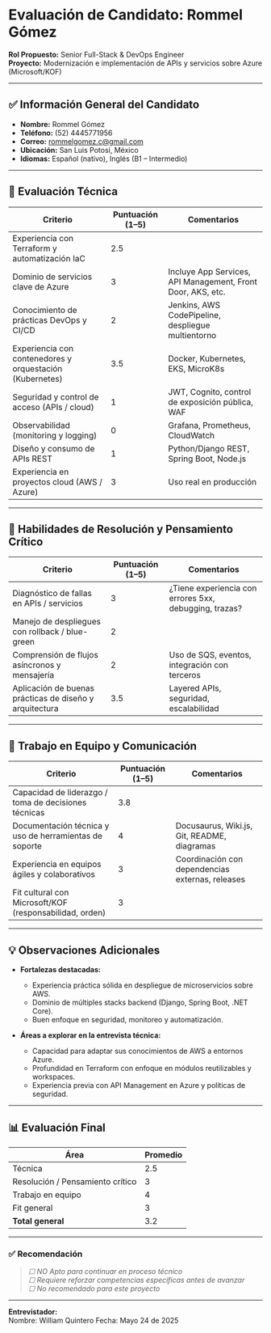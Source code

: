# Evaluación de Candidato: Rommel Gómez  
**Rol Propuesto:** Senior Full-Stack & DevOps Engineer  
**Proyecto:** Modernización e implementación de APIs y servicios sobre Azure (Microsoft/KOF)

---

## ✅ Información General del Candidato

- **Nombre:** Rommel Gómez  
- **Teléfono:** (52) 4445771956  
- **Correo:** rommelgomez.c@gmail.com  
- **Ubicación:** San Luis Potosí, México  
- **Idiomas:** Español (nativo), Inglés (B1 – Intermedio)

---

## 🧩 Evaluación Técnica

| Criterio                                                 | Puntuación (1–5) | Comentarios                                                        |
|----------------------------------------------------------|------------------|--------------------------------------------------------------------|
| Experiencia con Terraform y automatización IaC           |        2.5       |                                                                    |
| Dominio de servicios clave de Azure                      |        3         | Incluye App Services, API Management, Front Door, AKS, etc.       |
| Conocimiento de prácticas DevOps y CI/CD                 |        2         | Jenkins, AWS CodePipeline, despliegue multientorno                |
| Experiencia con contenedores y orquestación (Kubernetes) |        3.5       | Docker, Kubernetes, EKS, MicroK8s                                 |
| Seguridad y control de acceso (APIs / cloud)             |        1         | JWT, Cognito, control de exposición pública, WAF                  |
| Observabilidad (monitoring y logging)                    |        0         | Grafana, Prometheus, CloudWatch                                   |
| Diseño y consumo de APIs REST                            |        1         | Python/Django REST, Spring Boot, Node.js                          |
| Experiencia en proyectos cloud (AWS / Azure)             |        3         | Uso real en producción                                             |

---

## 🧠 Habilidades de Resolución y Pensamiento Crítico

| Criterio                                                 | Puntuación (1–5) | Comentarios                                                        |
|----------------------------------------------------------|------------------|--------------------------------------------------------------------|
| Diagnóstico de fallas en APIs / servicios                |        3          | ¿Tiene experiencia con errores 5xx, debugging, trazas?            |
| Manejo de despliegues con rollback / blue-green          |        2          |                                                                    |
| Comprensión de flujos asíncronos y mensajería            |        2          | Uso de SQS, eventos, integración con terceros                     |
| Aplicación de buenas prácticas de diseño y arquitectura  |        3.5        | Layered APIs, seguridad, escalabilidad                            |

---

## 👥 Trabajo en Equipo y Comunicación

| Criterio                                                 | Puntuación (1–5) | Comentarios                                                        |
|----------------------------------------------------------|------------------|--------------------------------------------------------------------|
| Capacidad de liderazgo / toma de decisiones técnicas     |        3.8       |                                                                    |
| Documentación técnica y uso de herramientas de soporte   |         4        | Docusaurus, Wiki.js, Git, README, diagramas                       |
| Experiencia en equipos ágiles y colaborativos            |        3         | Coordinación con dependencias externas, releases                  |
| Fit cultural con Microsoft/KOF (responsabilidad, orden) |         3         |                                                                    |

---

## 💡 Observaciones Adicionales

- **Fortalezas destacadas:**  
  - Experiencia práctica sólida en despliegue de microservicios sobre AWS.  
  - Dominio de múltiples stacks backend (Django, Spring Boot, .NET Core).  
  - Buen enfoque en seguridad, monitoreo y automatización.

- **Áreas a explorar en la entrevista técnica:**  
  - Capacidad para adaptar sus conocimientos de AWS a entornos Azure.  
  - Profundidad en Terraform con enfoque en módulos reutilizables y workspaces.  
  - Experiencia previa con API Management en Azure y políticas de seguridad.

---

## 📊 Evaluación Final

| Área                            | Promedio |
|---------------------------------|----------|
| Técnica                         |    2.5   |
| Resolución / Pensamiento crítico|     3    |
| Trabajo en equipo               |     4    |
| Fit general                     |     3    |
| **Total general**               |    3.2   |

---

### ✅ Recomendación

> _☐ NO Apto para continuar en proceso técnico_  
> _☐ Requiere reforzar competencias específicas antes de avanzar_  
> _☐ No recomendado para este proyecto_

---

**Entrevistador:**  
Nombre:  William Quintero
Fecha:  Mayo 24 de 2025
